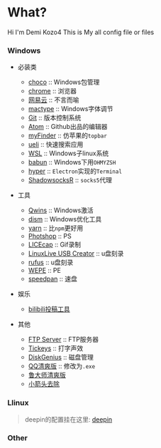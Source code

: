 # What?
Hi I'm Demi Kozo4
This is My all config file or files

### Windows
- 必装类
  - [choco](doc/choco.md) :: Windows包管理
  - [chrome](doc/chrome.md) :: 浏览器
  - [网易云](http://music.163.com) :: 不言而喻
  - [mactype](http://www.mactype.net/) :: Windows字体调节
  - [Git](https://npm.taobao.org/mirrors/git-for-windows/) :: 版本控制系统
  - [Atom](https://atom.io/) :: Github出品的编辑器
  - [myFinder](https://pan.baidu.com/s/1bpdZTBh) :: 仿苹果的`topbar`
  - [ueli](https://electronjs.org/apps/ueli) :: 快速搜索应用
  - [WSL](https://docs.microsoft.com/en-us/windows/wsl/install-win10) :: Windows子linux系统
  - [babun](http://babun.github.io/) :: Windows下用`OHMYZSH`
  - [hyper](https://hyper.is/) :: `Electron`实现的`Terminal`
  - [ShadowsocksR](doc/shadowsocks.md) :: `socks5`代理

- 工具
  - [Qwins](https://files.catbox.moe/jk3t23.rar) :: Windows激活
  - [dism](https://www.chuyu.me/zh-Hans/) :: Windows优化工具
  - [yarn](https://yarnpkg.com/) :: 比`npm`更好用
  - [Photshop](https://files.catbox.moe/9l0r9q.rar) :: PS
  - [LICEcap](https://licecap.en.softonic.com/) :: Gif录制
  - [LinuxLive USB Creator](https://www.linuxliveusb.com/) :: u盘刻录
  - [rufus](http://rufus.akeo.ie/) :: u盘刻录
  - [WEPE](http://www.wepe.com.cn/) :: PE
  - [speedpan](https://www.speedpan.com/) :: 速盘

- 娱乐
  - [bilibili投稿工具](http://bilibili.com)

- 其他
  - [FTP Server](https://files.catbox.moe/ndsuvp.rar) :: FTP服务器
  - [Tickeys](http://www.yingdev.com/projects/tickeys) :: 打字声效
  - [DiskGenius](https://files.catbox.moe/mtt75a.zip) :: 磁盘管理
  - [QQ清爽版](https://files.catbox.moe/po93yj.png) :: 修改为`.exe`
  - [鲁大师清爽版](http://www.geekotg.com/ludashi.html)
  - [小箭头去除](https://files.catbox.moe/9t2q6o.bat)

### Llinux
> deepin的配置挂在这里: [deepin](doc/deepin.md)

### Other
